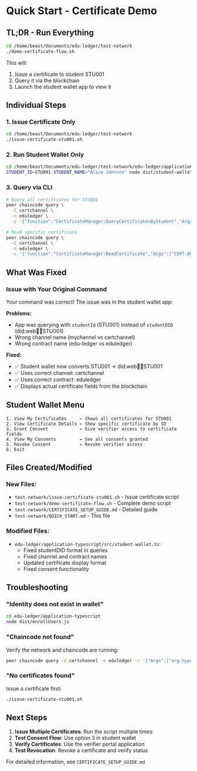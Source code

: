 # Quick Start - Certificate Demo

## TL;DR - Run Everything

```bash
cd /home/beast/Documents/edu-ledger/test-network
./demo-certificate-flow.sh
```

This will:
1. Issue a certificate to student STU001
2. Query it via the blockchain
3. Launch the student wallet app to view it

## Individual Steps

### 1. Issue Certificate Only

```bash
cd /home/beast/Documents/edu-ledger/test-network
./issue-certificate-stu001.sh
```

### 2. Run Student Wallet Only

```bash
cd /home/beast/Documents/edu-ledger/test-network/edu-ledger/application-typescript
STUDENT_ID=STU001 STUDENT_NAME="Alice Johnson" node dist/student-wallet.js
```

### 3. Query via CLI

```bash
# Query all certificates for STU001
peer chaincode query \
  -C certchannel \
  -n eduledger \
  -c '{"function":"CertificateManager:QueryCertificatesByStudent","Args":["did:web:student:STU001"]}'

# Read specific certificate
peer chaincode query \
  -C certchannel \
  -n eduledger \
  -c '{"function":"CertificateManager:ReadCertificate","Args":["CERT-001"]}'
```

## What Was Fixed

### Issue with Your Original Command
Your command was correct! The issue was in the student wallet app:

**Problems:**
- App was querying with `studentId` (STU001) instead of `studentDID` (did:web:student:STU001)
- Wrong channel name (mychannel vs certchannel)
- Wrong contract name (edu-ledger vs eduledger)

**Fixed:**
- ✅ Student wallet now converts STU001 → did:web:student:STU001
- ✅ Uses correct channel: certchannel
- ✅ Uses correct contract: eduledger
- ✅ Displays actual certificate fields from the blockchain

## Student Wallet Menu

```
1. View My Certificates     ← Shows all certificates for STU001
2. View Certificate Details ← Show specific certificate by ID
3. Grant Consent            ← Give verifier access to certificate fields
4. View My Consents         ← See all consents granted
5. Revoke Consent           ← Revoke verifier access
6. Exit
```

## Files Created/Modified

### New Files:
- `test-network/issue-certificate-stu001.sh` - Issue certificate script
- `test-network/demo-certificate-flow.sh` - Complete demo script
- `test-network/CERTIFICATE_SETUP_GUIDE.md` - Detailed guide
- `test-network/QUICK_START.md` - This file

### Modified Files:
- `edu-ledger/application-typescript/src/student-wallet.ts`:
  - Fixed studentDID format in queries
  - Fixed channel and contract names
  - Updated certificate display format
  - Fixed consent functionality

## Troubleshooting

### "Identity does not exist in wallet"
```bash
cd edu-ledger/application-typescript
node dist/enrollUsers.js
```

### "Chaincode not found"
Verify the network and chaincode are running:
```bash
peer chaincode query -C certchannel -n eduledger -c '{"Args":["org.hyperledger.fabric:GetMetadata"]}'
```

### "No certificates found"
Issue a certificate first:
```bash
./issue-certificate-stu001.sh
```

## Next Steps

1. **Issue Multiple Certificates**: Run the script multiple times
2. **Test Consent Flow**: Use option 3 in student wallet
3. **Verify Certificates**: Use the verifier portal application
4. **Test Revocation**: Revoke a certificate and verify status

For detailed information, see `CERTIFICATE_SETUP_GUIDE.md`
